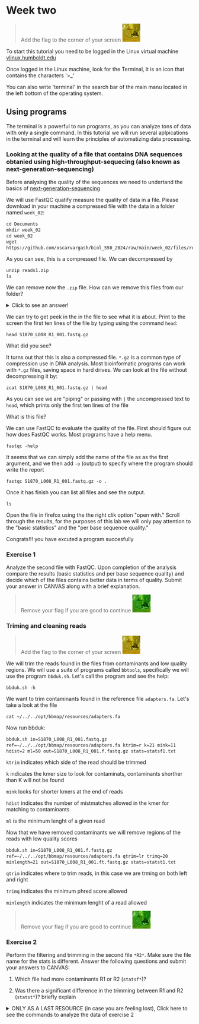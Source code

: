 # Week two

> Add the flag to the corner of your screen ![](img/yellow.jpeg)

To start this tutorial you need to be logged in the Linux virtual machine
[vlinux.humboldt.edu](https://vlinux.humboldt.edu/)

Once logged in the Linux machine, look for the Terminal, it is an icon that contains the characters '>\_'

You can also write 'terminal' in the search bar of the main manu located in the left bottom of the operating system.

## Using programs

The terminal is a powerful to run programs, as you can analyze tons of data with only a single command. In this tutorial we will run several aplpications in the terminal and will learn the principles of automatizing data processing.

### Looking at the quality of a file that contains DNA sequences obtanied using high-throughput-sequecing (also known as next-generation-sequencing)


Before analysing the quality of the sequences we need to undertand the basics of [next-generation-sequencing](https://www.youtube.com/watch?v=fCd6B5HRaZ8)

We will use FastQC quatify measure the quality of data in a file.
Please download in your machine a compressed file with the data in a folder named `week_02`:

```
cd Documents
mkdir week_02
cd week_02
wget https://github.com/oscarvargash/biol_550_2024/raw/main/week_02/files/reads1.zip
```

As you can see, this is a compressed file. We can decompressed by

```
unzip reads1.zip
ls
```

We can remove now the `.zip` file. How can we remove this files from our folder?

<details>
  <summary>Click to see an answer!</summary>
  
```
rm *.zip
```

</details>


We can try to get peek in the in the file to see what it is about. Print to the screen the first ten lines of the file by typing using the command `head`:

```
head S1870_L008_R1_001.fastq.gz
```

What did you see?

It turns out that this is also a compressed file. `*.gz` is a common type of compression use in DNA analysis. Most bioinformatic programs can work with `*.gz` files, saving space in hard drives. We can look at the file without decompressing it by:

```
zcat S1870_L008_R1_001.fastq.gz | head
```

As you can see we are "piping" or passing with `|` the uncompressed text to `head`, which prints only the first ten lines of the file

What is this file?

We can use FastQC to evaluate the quality of the file. First should figure out how does FastQC works. Most programs have a help menu.

```
fastqc -help
``` 

It seems that we can simply add the name of the file as as the first argument, and we then add `-o` (output) to specify where the program should write the report

```
fastqc S1870_L008_R1_001.fastq.gz -o .
``` 

Once it has finish you can list all files and see the output. 

```
ls
```

Open the file in firefox using the the right clik option "open with." Scroll through the results, for the purposes of this lab we will only pay attention to the "basic statistics" and the "per base sequence quality."  

Congrats!!! you have excuted a program succesfully

### Exercise 1

Analyze the second file with FastQC. Upon completion of the analysis compare the results (basic statistics and per base sequence quality) and decide which of the files contains better data in terms of quality. Submit your answer in CANVAS along with a brief explanation.

> Remove your flag if you are good to continue ![](img/green.jpeg)

### Triming and cleaning reads

> Add the flag to the corner of your screen ![](img/yellow.jpeg)

We will trim the reads found in the files from contaminants and low quality regions. We will use a suite of programs called `bbtools`, specifically we will use the program `bbduk.sh`. Let's call the program and see the help:

```
bbduk.sh -h
```

We want to trim contaminants found in the reference file `adapters.fa`. Let's take a look at the file 

```
cat ~/../../opt/bbmap/resources/adapters.fa
```

Now run bbduk:

```
bbduk.sh in=S1870_L008_R1_001.fastq.gz ref=~/../../opt/bbmap/resources/adapters.fa ktrim=r k=21 mink=11 hdist=2 ml=50 out=S1870_L008_R1_001.f.fastq.gz stats=statsf1.txt
```

`ktrim` indicates which side of the read should be trimmed

`k` indicates the kmer size to look for contaminats, contaminants shorther than K will not be found

`mink` looks for shorter kmers at the end of reads

`hdist` indicates the number of mistmatches allowed in the kmer for matching to contaminants

`ml` is the minimum lenght of a given read

Now that we have removed contaminants we will remove regions of the reads with low quality scores

```
bbduk.sh in=S1870_L008_R1_001.f.fastq.gz ref=~/../../opt/bbmap/resources/adapters.fa qtrim=lr trimq=20 minlength=21 out=S1870_L008_R1_001.ft.fastq.gz stats=statst1.txt
```

`qtrim` indicates where to trim reads, in this case we are trming on both left and right

`trimq` indicates the minimum phred score allowed

`minlength` indicates the minimum lenght of a read allowed

> Remove your flag if you are good to continue ![](img/green.jpeg)

### Exercise 2

Perform the filtering and trimming in the second file `*R2*`. Make sure the file name for the stats is different. Answer the following questions and submit your answers to CANVAS:

1. Which file had more contaminants R1 or R2 (`statsf*`)?

2. Was there a significant difference in the trimming between R1 and R2 (`statst*`)? briefly explain


<details>
  <summary>ONLY AS A LAST RESOURCE (in case you are feeling lost), Click here to see the commands to analyze the data of exercise 2</summary>
  
```
bbduk.sh in=S1870_L008_R2_001.fastq.gz ref=~/../../opt/bbmap/resources/adapters.fa ktrim=r k=21 mink=11 hdist=2 ml=50 out=S1870_L008_R2_001.f.fastq.gz stats=statsf2.txt

bbduk.sh in=S1870_L008_R2_001.f.fastq.gz ref=~/../../opt/bbmap/resources/adapters.fa qtrim=lr trimq=20 minlength=21 out=S1870_L008_R2_001.ft.fastq.gz stats=statst2.txt


fastqc S1870_L008_R1_001.ft.fastq.gz -o .
fastqc S1870_L008_R2_001.ft.fastq.gz -o .
```

</details>

